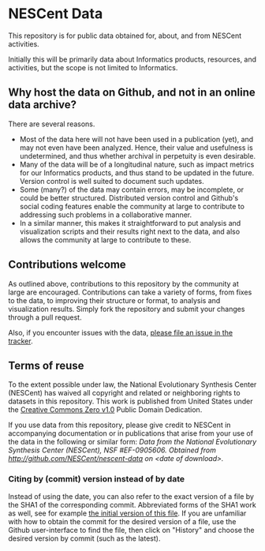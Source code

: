 NESCent Data
============

This repository is for public data obtained for, about, and from NESCent activities.

Initially this will be primarily data about Informatics products, resources, and activities, but the scope is not limited to Informatics.

Why host the data on Github, and not in an online data archive?
-----------------

There are several reasons.

* Most of the data here will not have been used in a publication (yet), and may not even have been analyzed. Hence, their value and usefulness is undetermined, and thus whether archival in perpetuity is even desirable.
* Many of the data will be of a longitudinal nature, such as impact metrics for our Informatics products, and thus stand to be updated in the future. Version control is well suited to document such updates.
* Some (many?) of the data may contain errors, may be incomplete, or could be better structured. Distributed version control and Github's social coding features enable the community at large to contribute to addressing such problems in a collaborative manner.
* In a similar manner, this makes it straightforward to put analysis and visualization scripts and their results right next to the data, and also allows the community at large to contribute to these.

Contributions welcome
---------------------

As outlined above, contributions to this repository by the community at large are encouraged. Contributions can take a variety of forms, from fixes to the data, to improving their structure or format, to analysis and visualization results. Simply fork the repository and submit your changes through a pull request.

Also, if you encounter issues with the data, [please file an issue in the tracker](https://github.com/NESCent/nescent-data/issues). 

Terms of reuse
--------------

To the extent possible under law, the National Evolutionary Synthesis Center (NESCent) has waived all copyright and related or neighboring rights to datasets in this repository. This work is published from United States under the [Creative Commons Zero v1.0](http://creativecommons.org/publicdomain/zero/1.0/) Public Domain Dedication.

If you use data from this repository, please give credit to NESCent in accompanying documentation or in publications that arise from your use of the data in the following or similar form: _Data from the National Evolutionary Synthesis Center (NESCent), NSF #EF-0905606. Obtained from http://github.com/NESCent/nescent-data on &lt;date of download&gt;._ 

### Citing by (commit) version instead of by date

Instead of using the date, you can also refer to the exact version of a file by the SHA1 of the corresponding commit. Abbreviated forms of the SHA1 work as well, see for example [the initial version of this file](https://github.com/NESCent/nescent-data/blob/78f4ff/README.md). If you are unfamiliar with how to obtain the commit for the desired version of a file, use the Github user-interface to find the file, then click on "History" and choose the desired version by commit (such as the latest).
